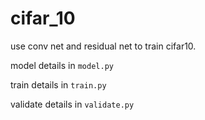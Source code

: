 # cifar_10

use conv net and residual net to train cifar10.

model details in ```model.py```

train details in ```train.py```

validate details in ```validate.py``` 